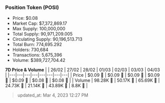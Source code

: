 
  ### Position Token (POSI)
  - Price: $0.08
  - Market Cap: $7,372,869.17
  - Max Supply: 100,000,000
  - Total Supply: 90,971,209.005
  - Circulating Supply: 90,196,513.713
  - Total Burn: 774,695.292
  - Holders: 730,684
  - Transactions: 5,675,396
  - Volume: $389,727,704.42

  **7D Price & Volume**
  | | 26&#x2F;02 | 27&#x2F;02 | 28&#x2F;02 | 01&#x2F;03 | 02&#x2F;03 | 03&#x2F;03 | 04&#x2F;03 |
  |---|---|---|---|---|---|---|---|
  | Price | $0.09 🚀 | $0.09 🔻 | $0.09 🚀 | $0.09 🚀 | $0.09 🔻 | $0.08 🔻 | $0.08 🔻 |
  | Volume | 98.28K 🚀 | 50.17K 🔻 | 65.69K 🚀 | 24.73K 🔻 | 21.14K 🔻 | 43.89K 🚀 | 8.8K 🔻 |

  > updated_at: Mar 4, 2023 12:27 PM
